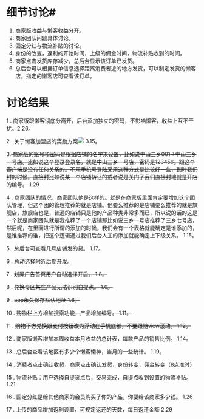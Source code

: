# 细节讨论#
1. 商家版收益与懒客收益分开。
2. 商家团队问题具体讨论。
3. 固定分红与物流补贴的讨论。
4. 身份的改变，返利的开始时间，上级的佣金时间，物流补贴收到的时间。
5. 商家点击发货库存减少，总后台显示该订单已发货。
6. 总后台可以根据订单信息选择距离消费者近的地方发货，可以制定发货的懒客店，指定的懒客店可查看该订单。



# 讨论结果 #

1 . 商家版跟懒客彻底分离开，后台添加独立的密码，不影响懒客，收益上互不干扰。2.26。


2 . 关于懒客加盟店的奖励方案![](http://img4.duitang.com/uploads/item/201601/05/20160105100457_k2W3d.jpeg)   3.15。


3.<del> 商家版的账号和密码是根据店铺的名字来设置，比如说中山三乡001->中山三乡一号店。比如说这个登录登录名，就是中山三乡一号店，密码是123456。跟这个客户端是没有任何关系的。不用手机号登陆采用这种方式是比较好一些，到时我们封的时候。直接封比如说某一个店铺转让的或者说是关门了我们直接封地就是开店的编号。 1.29</del>

4 . 商家团队的情况，商家团队他是这样的。就是在商家版里面肯定要增加这个团队管理，但这个团的管理推荐的就是店铺。他要么推荐的是店铺要么推荐的就是旗舰店，旗舰店也是，普通的店铺只是他的产品种类非常多而已，所以说的话的这是一个就是商家团队就是我推荐了一个店铺那比如说三乡一号店推荐了三乡七号店，然后呢，在里面进行所谓的添加的时候，我们会有一个表格就能确定是谁添加的，是谁推荐的谁，把这个逻辑通过我们后台人工的添加就能确定上下级关系。 1.15。

5 . 总后台可查看几号店铺发的货。   1.17。

6 . 总动选择附近后期开发。        

7 . <del>划屏广告首页用户自动选择开启。  1.8。</del>

8 . <del>兑换专区某些产品无法识别自提点。  1.6。</del>

9 . <del>app永久保存默认地址                 1.6。</del>

10 . <del> 购物栏上方增加搜索功能，产品增加编号。  1.11。</del>

11 . <del>购物下方兑换跟支付按钮改为浮动在手机底部，不要跟随view滚动。 1.12。</del>

12 . 商家版懒客增加本周收益本月收益的总计表，每款产品的销售比例。  1.14。

13 . 总后台查看该地区有多少个懒客懒神，当月的一些统计。   1.19。

14 . 消费者点击确认收货，商家点击确认发货，身份转变，佣金转变（8点准时）  

15 . 物流补贴：用户选择自提货点后，交易完成，自提点收到设置的物流补贴。  1.21

16 . 固定分红是给其他商家的会员购买了你的产品，你要给该商家多少钱。    1.26

17 . 上传的商品增加返利设置，可规定返还的天数，每日返还金额    2.29




